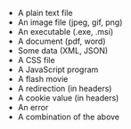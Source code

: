 - A plain text file
- An image file (jpeg, gif, png)
- An executable (.exe, .msi)
- A document (pdf, word)
- Some data (XML, JSON)
- A CSS file
- A JavaScript program
- A flash movie
- A redirection (in headers)
- A cookie value (in headers)
- An error
- A combination of the above